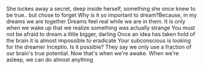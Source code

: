 She lockes away a secret, deep inside herself, something she once knew to be true.. but chose to forget
Why is it so important to dream?Because, in my dreams we are together
Dreams feel real while we are in them. It is only when we wake up that we realize something was actually strange
You must not be afraid to dream a little bigger, darling
Once an idea has taken hold of the brain it is almost impossible to eradicate
Your subconscious is looking for the dreamer
Inceptio. Is it possible?
They say we only use a fraction of our brain's true potential. Now that's when we're awake. When we're asleep, we can do almost anything
